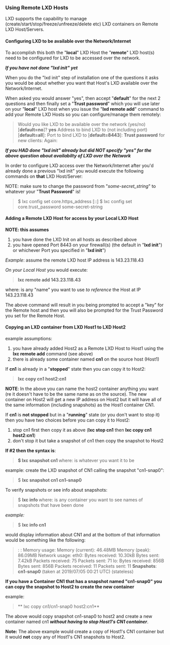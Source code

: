 ### Using Remote LXD Hosts 

LXD supports the capability to manage (create/start/stop/freeze/unfreeze/delete etc) LXD containers on Remote LXD Host/Servers. 

#### Configuring LXD to be available over the Network/Internet

To accomplish this both the "**local**" LXD Host the "**remote**" LXD host(s) need to be configured for LXD to be accessed over 
the network.

_**If you have not done "lxd init" yet**_ 

When you do the "lxd init" step of installation one of the questions it asks you would be about whether you want that Host's
LXD available over the Network/Internet. 

When asked you would answer "yes", then accept "**default**" for the next 2 questions and then finally set 
a "**Trust password**" which you will use later on your "**local**" LXD host when you issue the "**lxd remote add**" 
command to add your Remote LXD Hosts so you can configure/manage them remotely:  

> Would you like LXD to be available over the network (yes/no) [**default=no**]? **yes**
> Address to bind LXD to (not including port) [**default=all**]: 
> Port to bind LXD to [**default=8443**]: 
> **Trust password** for new clients: 
> Again: 

_**If you HAD done "lxd init" already but did NOT specify "yes" for the above question about availabilty of LXD over the
Network**_ 

In order to configure LXD access over the Network/Internet after you'd already done a previous "lxd init" you would execute
the following commands on **that** LXD Host/Server:

NOTE: make sure to change the password from "_some-secret_string_" to whatever your "**Trust Password**" is!

> $ lxc config set core.https_address [::]
> $ lxc config set core.trust_password some-secret-string


#### Adding a Remote LXD Host for access by your Local LXD Host 

**NOTE: this assumes**
1. you have done the LXD Init on all hosts as described above  
2. you have opened Port 8443 on your firewall(s) (the default in "**lxd init**") or whichever Port you specified in "**lxd init**")

_Example_:  assume the remote LXD host IP address is 143.23.118.43

_On your Local Host_ you would execute:   

> **lxc remote add _<alias>_ 143.23.118.43**

where:  _<alias>_ is any "name" you want to use _to reference_ the Host at IP 143.23.118.43

The above command will result in you being prompted to accept a "key" for the Remote host and then you will also be prompted for 
the Trust Password you set for the Remote Host.

#### Copying an LXD container from LXD Host1 to LXD Host2

example assumptions:  
1. you have already added Host2 as a Remote LXD Host to Host1 using the **lxc remote add** command (see above)
2. there is already some container named **cn1** on the source host (Host1) 

If **cn1** is already in a "**stopped**" state then you can copy it to Host2:

> **lxc copy cn1 host2:cn1**

**NOTE**: 
In the above you can name the host2 container anything you want (re it doesn't have to be the same name as on the source).
The new container on Host2 will get a new IP address on Host2 but it will have all of the same information (including snapshots)
as the Host1 container CN1.

If **cn1** is **not stopped** but in a "**running**" state (or you don't want to stop it) then you have two choices
before you can copy it to Host2:  
1. stop cn1 first then copy it as above (**lxc stop cn1** then **lxc copy cn1 host2:cn1**)
2. don't stop it but take a snapshot of cn1 then copy the snapshot to Host2

**If #2 then the syntax is**:

> **$ lxc snapshot cn1 <snapshot-name>**   where: <snapshot-name> is whatever you want it to be

example: create the LXD snapshot of CN1 calling the snapshot "cn1-snap0":
> $ **lxc snapshot cn1 cn1-snap0**

To verify snapshots or see info about snapshots:
> $ **lxc info <container-name>**  where: <container-name> is any container you want to see names of snapshots that have been done

_example:_  
> $ **lxc info cn1**

would display information about CN1 and at the bottom of that information would be something like the following:

> :
> :
> Memory usage:
>   Memory (current): 46.48MB
>   Memory (peak): 86.09MB
> Network usage:
>   eth0:
>     Bytes received: 10.30kB
>     Bytes sent: 7.42kB
>     Packets received: 75
>     Packets sent: 71
>   lo:
>     Bytes received: 856B
>     Bytes sent: 856B
>     Packets received: 11
>     Packets sent: 11
> **Snapshots**:
>  **cn1-snap0** (taken at 2019/07/05 00:21 UTC) (stateless)


**If you have a Container CN1 that has a snapshot named "cn1-snap0" you can copy the **snapshot** to Host2 to create
the new container**

example:
> ** lxc copy cn1/cn1-snap0 host2:cn1**

The above would copy snapshot cn1-snap0 to host2 and create a new container named cn1 _**without having to stop Host1's CN1 
container**_.

**Note:** 
The above example would create a copy of Host1's CN1 container but it would **not** copy  any of Host1's CN1 snapshots
to Host2.

